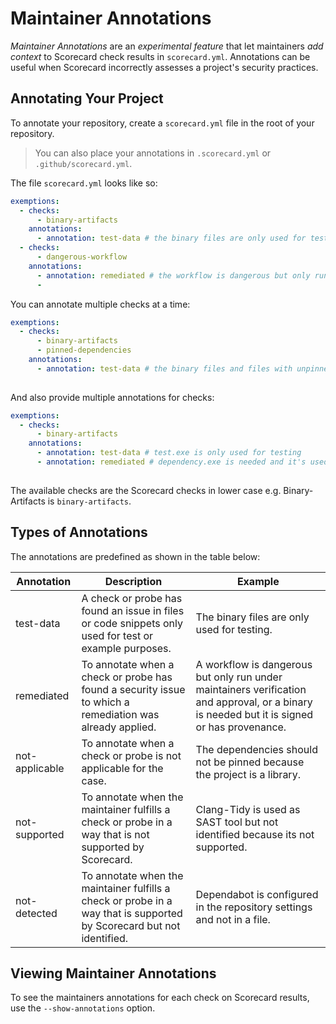 # Maintainer Annotations

*Maintainer Annotations* are an *experimental feature* that let maintainers *add context* to Scorecard check results in `scorecard.yml`. Annotations can be useful when Scorecard incorrectly assesses a project's security practices.

## Annotating Your Project

To annotate your repository, create a `scorecard.yml` file in the root of your repository.
> You can also place your annotations in `.scorecard.yml` or `.github/scorecard.yml`.

The file `scorecard.yml` looks like so:

```yml
exemptions:
  - checks:
      - binary-artifacts
    annotations:
      - annotation: test-data # the binary files are only used for testing
  - checks:
      - dangerous-workflow
    annotations:
      - annotation: remediated # the workflow is dangerous but only run under maintainers verification and approval
      -
```

You can annotate multiple checks at a time:

```yml
exemptions:
  - checks:
      - binary-artifacts
      - pinned-dependencies
    annotations:
      - annotation: test-data # the binary files and files with unpinned dependencies are only used for testing
 
```

And also provide multiple annotations for checks:

```yml
exemptions:
  - checks:
      - binary-artifacts
    annotations:
      - annotation: test-data # test.exe is only used for testing 
      - annotation: remediated # dependency.exe is needed and it's used but the binary signature is verified
  
```

The available checks are the Scorecard checks in lower case e.g. Binary-Artifacts is `binary-artifacts`.

## Types of Annotations

The annotations are predefined as shown in the table below:

| Annotation | Description | Example |
|------------|-------------|---------|
| test-data | A check or probe has found an issue in files or code snippets only used for test or example purposes. | The binary files are only used for testing. |
| remediated | To annotate when a check or probe has found a security issue to which a remediation was already applied. | A workflow is dangerous but only run under maintainers verification and approval, or a binary is needed but it is signed or has provenance. |
| not-applicable | To annotate when a check or probe is not applicable for the case. | The dependencies should not be pinned because the project is a library. |
| not-supported | To annotate when the maintainer fulfills a check or probe in a way that is not supported by Scorecard. | Clang-Tidy is used as SAST tool but not identified because its not supported. |
| not-detected | To annotate when the maintainer fulfills a check or probe in a way that is supported by Scorecard but not identified. | Dependabot is configured in the repository settings and not in a file. |

## Viewing Maintainer Annotations

To see the maintainers annotations for each check on Scorecard results, use the `--show-annotations` option.
